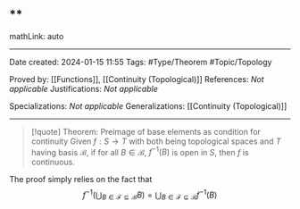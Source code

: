 **
---

mathLink: auto

---
Date created: 2024-01-15 11:55
Tags: #Type/Theorem  #Topic/Topology 

Proved by: [[Functions]], [[Continuity (Topological)]]
References: _Not applicable_
Justifications: _Not applicable_

Specializations: _Not applicable_
Generalizations: [[Continuity (Topological)]]

---  

> [!quote] Theorem: Preimage of base elements as condition for continuity
> Given $f:S\to T$ with both being topological spaces and $T$ having basis $\mathcal{B}$, if for all $B\in \mathcal B$, $f^{-1}(B)$ is open in $S$, then $f$ is continuous.

The proof simply relies on the fact that $$f^{-1}\left(\bigcup_{B\in \mathcal{F} \subseteq \mathcal{B}} B\right)=\bigcup_{B\in \mathcal{F} \subseteq \mathcal{B}} f^{-1}(B)$$

